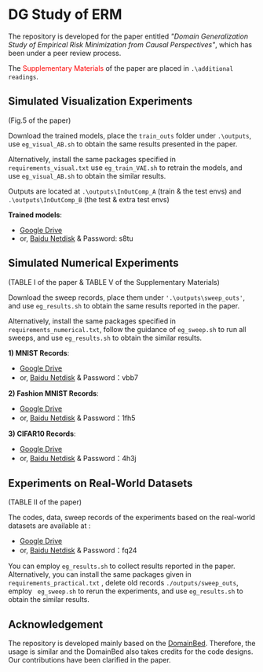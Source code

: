 # DG Study of ERM

The repository is developed for the paper entitled
_"Domain Generalization Study of Empirical Risk Minimization from Causal
Perspectives"_, which has been under a peer review process.

The  <font color=red>Supplementary Materials </font> of the paper
are placed in `.\additional readings`.

## Simulated Visualization Experiments
(Fig.5 of the paper)

Download the trained models, place the `train_outs` folder 
under `.\outputs`, use `eg_visual_AB.sh` to obtain the same
results presented in the paper.

Alternatively, install the same packages specified in `requirements_visual.txt`
use `eg_train_VAE.sh` to retrain the models, and use 
`eg_visual_AB.sh` to obtain the similar results.

Outputs are located at `.\outputs\InOutComp_A` (train & the test envs) 
and `.\outputs\InOutComp_B` (the test & extra test envs)

**Trained models**:
+ [Google Drive](https://drive.google.com/file/d/1vnIjwPJu6UeSXa69SVJtpTxr7TKWcHNX/view?usp=sharing)
+ or, [Baidu Netdisk](https://pan.baidu.com/s/1CndW1WNe1p2i8P4RZusrbA?pwd=s8tu)
& Password: s8tu

## Simulated Numerical Experiments 
(TABLE I of the paper & TABLE V of the Supplementary Materials)

Download the sweep records, place them under `'.\outputs\sweep_outs'`,
and use `eg_results.sh` to obtain the same results reported in the paper.   

Alternatively, install the same packages
specified in `requirements_numerical.txt`, follow the guidance of 
`eg_sweep.sh` to run all sweeps, and use `eg_results.sh` to
obtain the similar results.

**1) MNIST Records**:   
+ [Google Drive](https://drive.google.com/file/d/1V6xuP210PSgBtNMu7Jwh86kFVA-nPSG8/view?usp=sharing)  
+ or, [Baidu Netdisk](https://pan.baidu.com/s/1AGVbNHtz2_bZvEDXy-F0rA?pwd=vbb7)
& Password：vbb7

**2) Fashion MNIST Records**: 
+ [Google Drive](https://drive.google.com/file/d/1MGlA8gblGNGpAMguQejPYNFX8FmPnA5i/view?usp=sharing)  
+ or, [Baidu Netdisk](https://pan.baidu.com/s/1ZxiyYC8V8VG-x4Ew2vufSA?pwd=1fh5)
& Password：1fh5

**3) CIFAR10 Records**: 
+ [Google Drive](https://drive.google.com/file/d/1gDBklIvbB8BG5iHQ2BIqqYHtaDz1KkMM/view?usp=sharing)  
+ or, [Baidu Netdisk](https://pan.baidu.com/s/1XNsuc7mjTpsL9dorZS74vA?pwd=4h3j)
& Password：4h3j

## Experiments on Real-World Datasets 
(TABLE II of the paper)

The codes, data, sweep records of the experiments based on 
the real-world datasets are available at :

+ [Google Drive](https://drive.google.com/file/d/1zTEM5_BGZo-FXncEkxE7baOKAQYj1ir_/view?usp=sharing)  
+ or, [Baidu Netdisk](https://pan.baidu.com/s/1ujjqYQaIV7s1P5757Ut7wQ?pwd=fq24)
& Password：fq24

You can employ `eg_results.sh` to collect results reported in the paper. 
Alternatively, you can install the same packages given in `requirements_practical.txt`
, delete old records `./outputs/sweep_outs`, employ ` eg_sweep.sh` to rerun the
experiments, and use `eg_results.sh` to obtain the similar results.

## Acknowledgement
The repository is developed mainly based on the 
[DomainBed](https://github.com/facebookresearch/DomainBed). 
Therefore, the usage is similar and the DomainBed also takes
credits for the code designs. Our contributions have
been clarified in the paper. 
